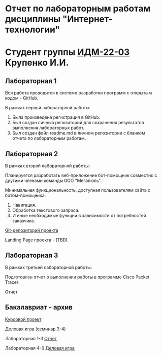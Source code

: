 # Отчет по лабораторным работам дисциплины "Интернет-технологии"
# Студент группы [ИДМ-22-03](https://github.com/stankin/design-2022/wiki/list-idm-22-03) Крупенко И.И.

## Лабораторная 1

Вся работа проводится в системе разработки программ с открытым кодом - GitHub.

В рамках первой лабораторной работы:

1. Была произведена регистрация в GitHub.
2. Был создан личный репозиторий для сохранения результатов выполнения лабораторных работ.
3. Был создан файл readme.md в личном репозитории с бланком отчета по лабораторным работам.

## Лабораторная 2

В рамках второй лабораторной работы:

Планируется разработать веб-приложение бот-помощник совместно с другими членами команды ООО "Мегалюль".

Минимальная функциональность, доступная пользователям сайта с ботом-помощника:

1. Навигация.
2. Обработка текстового запроса.
3. И иные необходимые функции в зависимости от потребностей заказчика.

[Git-репозиторий проекта](https://github.com/lulu2kan/Megalul)

Landing Page проекта - [TBD]

## Лабораторная 3

В рамках третьей лабораторной работы:

Подготовлен отчет о выполнении работы в программе Cisco Packet Tracer:

[Отчет](https://docs.google.com)

## Бакалавриат - архив

[Курсовой проект](https://github.com/Kolyamba2007/Ilya.github.io/wiki/Курсовой-проект)

[Деловая игра (семинар 3-4)](https://github.com/DenisKozarezov/DenisKozarezov.github.io/wiki/Индивидуальный-отчет-по-деловой-игре)

Лабораторная 1-3 [Отчет](https://github.com/Kolyamba2007/Ilya.github.io/wiki/laba1-3)

Лабораторная 4-6 [Деловая игра](https://github.com/Kolyamba2007/Ilya.github.io/wiki/laba4-6)

